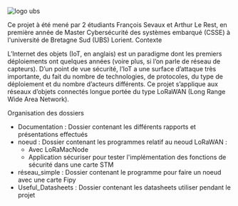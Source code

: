 ![logo ubs](https://www.google.com/url?sa=i&url=https%3A%2F%2Fdiplomeo.com%2Fetablissement-faculte_des_sciences_et_sciences_de_l_ingenieur_universite_bretagne_sud-1352&psig=AOvVaw0tbBEKBeQuC1M-_6SgY7_v&ust=1582282465327000&source=images&cd=vfe&ved=0CAIQjRxqFwoTCOD5x9T73-cCFQAAAAAdAAAAABAJ)


Ce projet à été mené par 2 étudiants François Sevaux et Arthur Le Rest, en première année de Master Cybersécurité des systèmes embarqué (CSSE) à l'université de Bretagne Sud (UBS) Lorient.
Contexte

L’Internet des objets (IoT, en anglais) est un paradigme dont les premiers déploiements ont quelques années (voire plus, si l’on parle de réseau de capteurs). D’un point de vue sécurité, l’IoT a une surface d’attaque très importante, du fait du nombre de technologies, de protocoles, du type de déploiement et du nombre d’acteurs différents. Ce projet s’applique aux réseaux d’objets connectés longue portée du type LoRaWAN (Long Range Wide Area Network).

Organisation des dossiers 
 
 - Documentation : Dossier contenant les différents rapports et présentations effectués
 - noeud : Dossier contenant les programmes relatif au neoud LoRaWAN : 
   - Avec LoRaMacNode
   - Application sécuriser pour tester l'implémentation des fonctions de sécurité dans une carte STM
 - réseau_simple : Dossier contenant le programme pour faire un noeud avec une carte Fipy
 - Useful_Datasheets : Dossier contenant les datasheets utiliser pendant le projet
